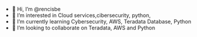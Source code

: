 - 👋 Hi, I’m @rencisbe
- 👀 I’m interested in Cloud services,cibersecurity, python, 
- 🌱 I’m currently learning Cybersecurity, AWS, Teradata Database, Python
- 💞️ I’m looking to collaborate on Teradata, AWS and Python


<!---
rencisbe/rencisbe is a ✨ special ✨ repository because its `README.md` (this file) appears on your GitHub profile.
You can click the Preview link to take a look at your changes.
--->
